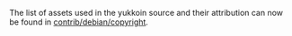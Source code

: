 The list of assets used in the yukkoin source and their attribution can now be found in [contrib/debian/copyright](../contrib/debian/copyright).
